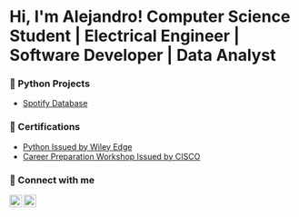 <h1>Hi, I'm Alejandro! Computer Science Student | Electrical Engineer | Software Developer | Data Analyst 

<h3>🐍 Python Projects</h3>

- [Spotify Database](https://github.com/a13jndro/dataAnalysisProjectC278)

<h3>📃 Certifications</h3>
  
- [Python Issued by Wiley Edge](https://www.credly.com/badges/0e7e7ab7-17fb-4289-b5e0-51fbb3f218ed/public_url)
- [Career Preparation Workshop Issued by CISCO](https://www.credly.com/badges/4721a09c-afcb-40d2-9b99-beb48c165615/public_url)

<h3> 🔗 Connect with me </h3>

[<img align="left" alt="a13jndro | LinkedIn" width="22px" src="https://cdn.jsdelivr.net/npm/simple-icons@v3/icons/linkedin.svg" />][linkedin]
[<img align="left" alt="a13jndro | LinkedIn" width="22px" src="https://cdn.jsdelivr.net/npm/simple-icons@v3/icons/stackoverflow.svg" />][stackoverflow]

[linkedin]: https://linkedin.com/in/bs-cs-alejandro-m
[stackoverflow]: https://stackoverflow.com/users/16946785/alejandro-avila

<!--
**al3jndro/al3jndro** is a ✨ _special_ ✨ repository because its `README.md` (this file) appears on your GitHub profile.

Here are some ideas to get you started:

- 🔭 I’m currently working on ...
- 🌱 I’m currently learning ...
- 👯 I’m looking to collaborate on ...
- 🤔 I’m looking for help with ...
- 💬 Ask me about ...
- 📫 How to reach me: ...
- 😄 Pronouns: ...
- ⚡ Fun fact: ...
-->
